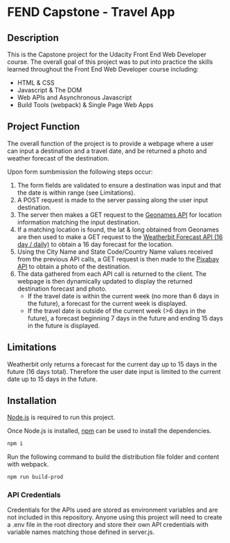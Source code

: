# FEND Capstone - Travel App

## Description

This is the Capstone project for the Udacity Front End Web Developer course.  The overall goal of this project was to put into practice the skills learned throughout the Front End Web Developer course including:

- HTML & CSS
- Javascript & The DOM
- Web APIs and Asynchronous Javascript
- Build Tools (webpack) & Single Page Web Apps

## Project Function

The overall function of the project is to provide a webpage where a user can input a destination and a travel date, and be returned a photo and weather forecast of the destination.

Upon form sumbmission the following steps occur:

1. The form fields are validated to ensure a destination was input and that the date is within range (see Limitations).
2. A POST request is made to the server passing along the user input destination.
3. The server then makes a GET request to the [Geonames API](https://www.geonames.org/export/geonames-search.html) for location information matching the input destination.
4. If a matching location is found, the lat & long obtained from Geonames are then used to make a GET request to the [Weatherbit Forecast API (16 day / daily)](https://www.weatherbit.io/api/weather-forecast-16-day) to obtain a 16 day forecast for the location.
5. Using the City Name and State Code/Country Name values received from the previous API calls, a GET request is then made to the [Pixabay API](https://pixabay.com/api/docs/) to obtain a photo of the destination.
6. The data gathered from each API call is returned to the client.  The webpage is then dynamically updated to display the returned destination forecast and photo.
    - If the travel date is within the current week (no more than 6 days in the future), a forecast for the current week is displayed.
    - If the travel date is outside of the current week (>6 days in the future), a forecast beginning 7 days in the future and ending 15 days in the future is displayed.

## Limitations

Weatherbit only returns a forecast for the current day up to 15 days in the future (16 days total).  Therefore the user date input is limited to the current date up to 15 days in the future.  

## Installation

[Node.js](https://nodejs.org/en/) is required to run this project.

Once Node.js is installed, [npm](https://www.npmjs.com/) can be used to install the dependencies.

```bash
npm i
```
Run the following command to build the distribution file folder and content with webpack.

```bash
npm run build-prod
```
### API Credentials

Credentials for the APIs used are stored as environment variables and are not included in this repository.  Anyone using this project will need to create a .env file in the root directory and store their own API credentials with variable names matching those defined in server.js.